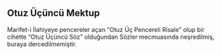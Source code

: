 ## Otuz Üçüncü Mektup
Marifet-i İlahiyeye pencereler açan “Otuz Üç Pencereli Risale” olup bir cihette “Otuz Üçüncü Söz” olduğundan Sözler mecmuasında neşredilmiş, buraya dercedilmemiştir.

